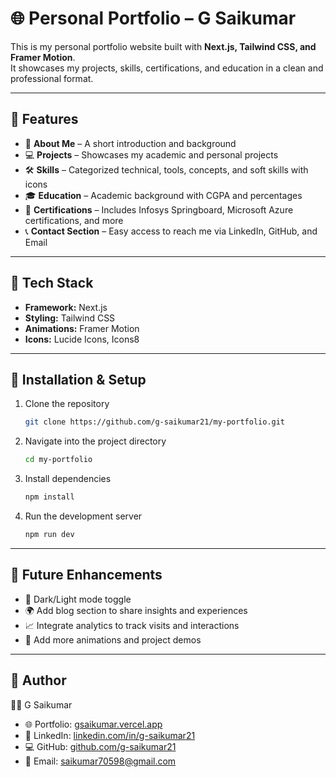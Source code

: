 # 🌐 Personal Portfolio – G Saikumar

This is my personal portfolio website built with **Next.js, Tailwind CSS, and Framer Motion**.  
It showcases my projects, skills, certifications, and education in a clean and professional format.  

---

## 🔹 Features
- 🎯 **About Me** – A short introduction and background  
- 💻 **Projects** – Showcases my academic and personal projects  
- 🛠 **Skills** – Categorized technical, tools, concepts, and soft skills with icons  
- 🎓 **Education** – Academic background with CGPA and percentages  
- 📜 **Certifications** – Includes Infosys Springboard, Microsoft Azure certifications, and more  
- 📞 **Contact Section** – Easy access to reach me via LinkedIn, GitHub, and Email  

---

## 🔹 Tech Stack
- **Framework:** Next.js  
- **Styling:** Tailwind CSS  
- **Animations:** Framer Motion  
- **Icons:** Lucide Icons, Icons8  

---

## 🔹 Installation & Setup
1. Clone the repository  
   ```bash
   git clone https://github.com/g-saikumar21/my-portfolio.git
   ```
2. Navigate into the project directory  
   ```bash
   cd my-portfolio
   ```
3. Install dependencies  
   ```bash
   npm install
   ```
4. Run the development server  
   ```bash
   npm run dev
   ```

---

## 🔹 Future Enhancements
- 🌙 Dark/Light mode toggle  
- 🌍 Add blog section to share insights and experiences  
- 📈 Integrate analytics to track visits and interactions  
- 🚀 Add more animations and project demos  

---

## 🔹 Author
👨‍💻 G Saikumar  

- 🌐 Portfolio: [gsaikumar.vercel.app](https://gsaikumar.vercel.app)  
- 🔗 LinkedIn: [linkedin.com/in/g-saikumar21](https://www.linkedin.com/in/g-saikumar21)  
- 💻 GitHub: [github.com/g-saikumar21](https://github.com/g-saikumar21)  
- 📧 Email: [saikumar70598@gmail.com](mailto:saikumar70598@gmail.com)  
